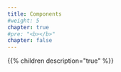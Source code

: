 ```yaml
---
title: Components
#weight: 5
chapter: true
#pre: "<b></b>"
chapter: false
---
```


{{% children  description="true" %}}